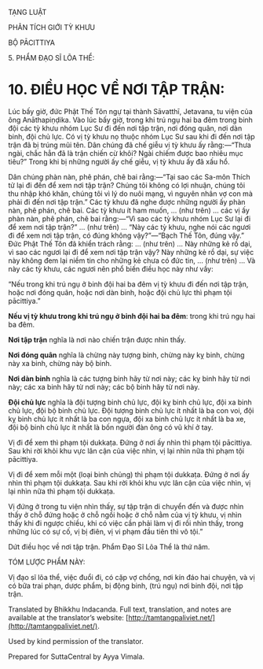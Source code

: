  

TẠNG LUẬT

PHÂN TÍCH GIỚI TỲ KHƯU

BỘ PĀCITTIYA

5\. PHẨM ĐẠO SĨ LÕA THỂ:

# 10\. ĐIỀU HỌC VỀ NƠI TẬP TRẬN:

Lúc bấy giờ, đức Phật Thế Tôn ngự tại thành Sāvatthī, Jetavana, tu viện của ông Anāthapiṇḍika. Vào lúc bấy giờ, trong khi trú ngụ hai ba đêm trong binh đội các tỳ khưu nhóm Lục Sư đi đến nơi tập trận, nơi đóng quân, nơi dàn binh, đội chủ lực. Có vị tỳ khưu nọ thuộc nhóm Lục Sư sau khi đi đến nơi tập trận đã bị trúng mũi tên. Dân chúng đã chế giễu vị tỳ khưu ấy rằng:—“Thưa ngài, chắc hẳn đã là trận chiến cừ khôi? Ngài chiếm được bao nhiêu mục tiêu?” Trong khi bị những người ấy chế giễu, vị tỳ khưu ấy đã xấu hổ.

Dân chúng phàn nàn, phê phán, chê bai rằng:—“Tại sao các Sa-môn Thích tử lại đi đến để xem nơi tập trận? Chúng tôi không có lợi nhuận, chúng tôi thu nhập khó khăn, chúng tôi vì lý do nuôi mạng, vì nguyên nhân vợ con mà phải đi đến nơi tập trận.” Các tỳ khưu đã nghe được những người ấy phàn nàn, phê phán, chê bai. Các tỳ khưu ít ham muốn, … (như trên) … các vị ấy phàn nàn, phê phán, chê bai rằng:—“Vì sao các tỳ khưu nhóm Lục Sư lại đi để xem nơi tập trận?” … (như trên) … “Này các tỳ khưu, nghe nói các ngươi đi để xem nơi tập trận, có đúng không vậy?”—“Bạch Thế Tôn, đúng vậy.” Đức Phật Thế Tôn đã khiển trách rằng: … (như trên) … Này những kẻ rồ dại, vì sao các ngươi lại đi để xem nơi tập trận vậy? Này những kẻ rồ dại, sự việc này không đem lại niềm tin cho những kẻ chưa có đức tin, … (như trên) … Và này các tỳ khưu, các ngươi nên phổ biến điều học này như vầy:

“Nếu trong khi trú ngụ ở binh đội hai ba đêm vị tỳ khưu đi đến nơi tập trận, hoặc nơi đóng quân, hoặc nơi dàn binh, hoặc đội chủ lực thì phạm tội pācittiya.”

**Nếu vị tỳ khưu trong khi trú ngụ ở binh đội hai ba đêm**: trong khi trú ngụ hai ba đêm.

**Nơi tập trận** nghĩa là nơi nào chiến trận được nhìn thấy.

**Nơi đóng quân** nghĩa là chừng này tượng binh, chừng này kỵ binh, chừng này xa binh, chừng này bộ binh.

**Nơi dàn binh** nghĩa là các tượng binh hãy từ nơi này; các kỵ binh hãy từ nơi này; các xa binh hãy từ nơi này; các bộ binh hãy từ nơi này.

**Đội chủ lực** nghĩa là đội tượng binh chủ lực, đội kỵ binh chủ lực, đội xa binh chủ lực, đội bộ binh chủ lực. Đội tượng binh chủ lực ít nhất là ba con voi, đội kỵ binh chủ lực ít nhất là ba con ngựa, đội xa binh chủ lực ít nhất là ba xe, đội bộ binh chủ lực ít nhất là bốn người đàn ông có vũ khí ở tay.

Vị đi để xem thì phạm tội dukkaṭa. Đứng ở nơi ấy nhìn thì phạm tội pācittiya. Sau khi rời khỏi khu vực lân cận của việc nhìn, vị lại nhìn nữa thì phạm tội pācittiya.

Vị đi để xem mỗi một (loại binh chủng) thì phạm tội dukkaṭa. Đứng ở nơi ấy nhìn thì phạm tội dukkaṭa. Sau khi rời khỏi khu vực lân cận của việc nhìn, vị lại nhìn nữa thì phạm tội dukkaṭa.

Vị đứng ở trong tu viện nhìn thấy, sự tập trận di chuyển đến và được nhìn thấy ở chỗ đứng hoặc ở chỗ ngồi hoặc ở chỗ nằm của vị tỳ khưu, vị nhìn thấy khi đi ngược chiều, khi có việc cần phải làm vị đi rồi nhìn thấy, trong những lúc có sự cố, vị bị điên, vị vi phạm đầu tiên thì vô tội.”

Dứt điều học về nơi tập trận. Phẩm Đạo Sĩ Lõa Thể là thứ năm.

TÓM LƯỢC PHẨM NÀY:

Vị đạo sĩ lõa thể, việc đuổi đi, có cặp vợ chồng, nơi kín đáo hai chuyện, và vị có bữa trai phạn, dược phẩm, bị động binh, (trú ngụ) nơi binh đội, nơi tập trận.

Translated by Bhikkhu Indacanda. Full text, translation, and notes are available at the translator’s website: [http://tamtangpaliviet.net/](http://tamtangpaliviet.net/).

Used by kind permission of the translator.

Prepared for SuttaCentral by Ayya Vimala.